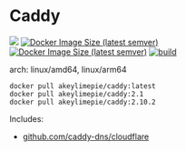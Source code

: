 # Caddy

![](https://img.shields.io/badge/-%%CADDY_VERSION%%-informational)
[![Docker Image Size (latest semver)](https://img.shields.io/docker/image-size/akeylimepie/caddy)](https://hub.docker.com/r/akeylimepie/caddy)
[![Docker Image Size (latest semver)](https://img.shields.io/docker/pulls/akeylimepie/caddy)](https://hub.docker.com/r/akeylimepie/caddy)
[![build](https://github.com/akeylimepie/docker-caddy/actions/workflows/build.yml/badge.svg?event=push)](https://github.com/akeylimepie/docker-caddy/actions/workflows/build.yml)

arch: linux/amd64, linux/arm64

```
docker pull akeylimepie/caddy:latest
docker pull akeylimepie/caddy:2.1
docker pull akeylimepie/caddy:2.10.2
```

Includes:

* [github.com/caddy-dns/cloudflare](https://github.com/caddy-dns/cloudflare)
